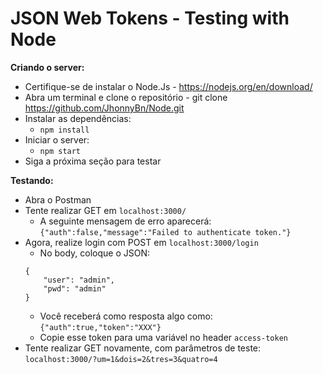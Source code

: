 # JSON Web Tokens - Testing with Node

**Criando o server:**

- Certifique-se de instalar o Node.Js - https://nodejs.org/en/download/
- Abra um terminal e clone o repositório - git clone https://github.com/JhonnyBn/Node.git
- Instalar as dependências:
    - `npm install`
- Iniciar o server:
    - `npm start`
- Siga a próxima seção para testar

**Testando:**
- Abra o Postman
- Tente realizar GET em `localhost:3000/`
    - A seguinte mensagem de erro aparecerá: `{"auth":false,"message":"Failed to authenticate token."}`
- Agora, realize login com POST em `localhost:3000/login`
    - No body, coloque o JSON:
    ```
    {
        "user": "admin",
        "pwd": "admin"
    }
    ```
    - Você receberá como resposta algo como: `{"auth":true,"token":"XXX"}`
    - Copie esse token para uma variável no header `access-token`
- Tente realizar GET novamente, com parâmetros de teste: `localhost:3000/?um=1&dois=2&tres=3&quatro=4`